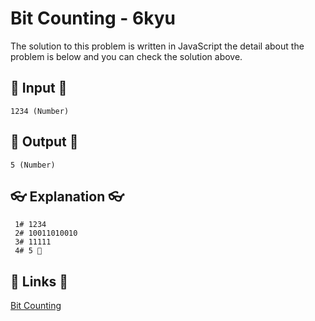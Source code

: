 # Bit Counting - 6kyu

The solution to this problem is written in JavaScript the detail about the problem is below and you can check the solution above.

## 🥚 Input 🥚

```
1234 (Number)
```

## 🐣 Output 🐣

```
5 (Number)
```

## 👓 Explanation 👓

```
 1# 1234
 2# 10011010010
 3# 11111
 4# 5 🎉
```

## 🔗 Links 🔗

[Bit Counting](https://www.codewars.com/kata/526571aae218b8ee490006f4)
